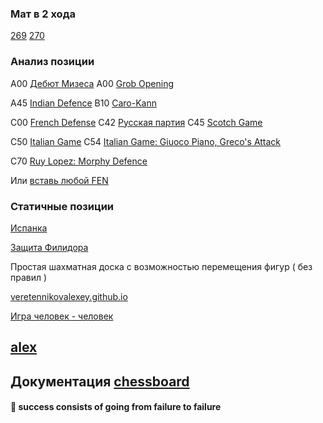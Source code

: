 ### Мат в 2 хода

[269](https://veretennikovalexey.github.io/5000-allow-fen-string.html?fen=3rr3/2Q2p2/6p1/3k2qp/2pp4/3P3P/4N1P1/4R1K1%20w%20-%20-%200%201)
[270](https://veretennikovalexey.github.io/5000-allow-fen-string.html?fen=3nrr2/6p1/2p1pp1p/1kp5/1P1P4/1K3N1P/6P1/R7%20w%20-%20-%200%201)

### Анализ позиции

А00 [Дебют Мизеса](https://veretennikovalexey.github.io/movesplus.html?moves=d3,d5)
А00 [Grob Opening](https://veretennikovalexey.github.io/movesplus.html?moves=g4,d5)

A45 [Indian Defence](https://veretennikovalexey.github.io/movesplus.html?moves=d4,Nf6)
B10 [Caro-Kann](https://veretennikovalexey.github.io/movesplus.html?moves=e4,c6)

C00 [French Defense](https://veretennikovalexey.github.io/movesplus.html?moves=e4,e6,d4,d5)
C42 [Русская партия](https://veretennikovalexey.github.io/movesplus.html?moves=e4,e5,Nf3,Nf6)
C45 [Scotch Game](https://veretennikovalexey.github.io/movesplus.html?moves=e4,e5,Nf3,Nc6,d4,exd4,Nxd4)

C50 [Italian Game](https://veretennikovalexey.github.io/movesplus.html?moves=e4,e5,Nf3,Nc6,Bc4)
C54 [Italian Game: Giuoco Piano, Greco's Attack](https://veretennikovalexey.github.io/movesplus.html?moves=e4,e5,Nf3,Nc6,Bc4,Bc5,c3,Nf6,d4,exd4,cxd4,Bb4,Nc3,Nxe4)

C70 [Ruy Lopez: Morphy Defence](https://veretennikovalexey.github.io/movesplus.html?moves=e4,e5,Nf3,Nc6,Bb5,a6,Ba4,Nf6)

Или [вставь любой FEN](https://veretennikovalexey.github.io/5000-allow-fen-string.html)

### Статичные позиции

[Испанка](https://veretennikovalexey.github.io/1002-fen-string.html?fen=r1bqkbnr/pppp1ppp/2n5/1B2p3/4P3/5N2/PPPP1PPP/RNBQK2R)

[Защита Филидора](https://veretennikovalexey.github.io/1002-fen-string.html?fen=rnbqkbnr/ppp2ppp/3p4/4p3/4P3/5N2/PPPP1PPP/RNBQKB1R)


Простая шахматная доска с возможностью перемещения фигур ( без правил ) 

[veretennikovalexey.github.io](https://veretennikovalexey.github.io/)

[Игра человек - человек](https://veretennikovalexey.github.io/5000-allow-legal-moves.html)

## [alex](https://veretennikovalexey.github.io/veretennikovalexey)


## Документация [chessboard](https://chessboardjs.com/v2/examples/1001-start-position)


#### 💬 success consists of going from failure to failure 
<!--
**veretennikovalexey/veretennikovalexey** is a ✨ _special_ ✨ repository because its `README.md` (this file) appears on your GitHub profile.

Here are some ideas to get you started:

- 🔭 I’m currently working on ...
- 🌱 I’m currently learning ...
- 👯 I’m looking to collaborate on ...
- 🤔 I’m looking for help with ...
- 💬 Ask me about ...
- 📫 How to reach me: ...
- 😄 Pronouns: ...
- ⚡ Fun fact: ...
-->
